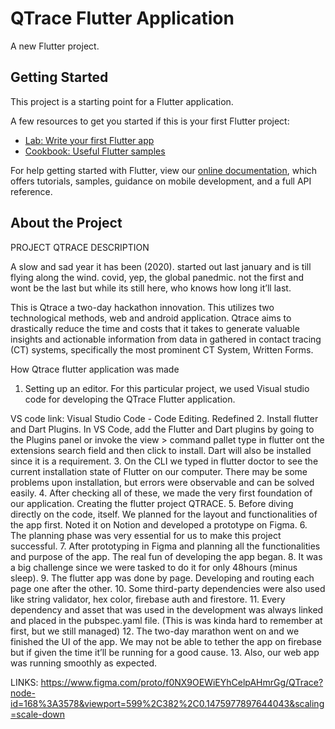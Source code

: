 # QTrace Flutter Application

A new Flutter project.

## Getting Started

This project is a starting point for a Flutter application.

A few resources to get you started if this is your first Flutter project:

- [Lab: Write your first Flutter app](https://flutter.dev/docs/get-started/codelab)
- [Cookbook: Useful Flutter samples](https://flutter.dev/docs/cookbook)

For help getting started with Flutter, view our
[online documentation](https://flutter.dev/docs), which offers tutorials,
samples, guidance on mobile development, and a full API reference.

## About the Project
PROJECT QTRACE DESCRIPTION

A slow and sad year it has been (2020). started out last january and is till flying along the wind. covid, yep, the global panedmic. not the first and wont be the last but while its still here, who knows how long it’ll last.

This is Qtrace a two-day hackathon innovation. This utilizes two technological methods, web and android application. Qtrace aims to drastically reduce the time and costs that it takes to generate valuable insights and actionable information from data in gathered in contact tracing (CT) systems, specifically the most prominent CT System, Written Forms.


How Qtrace flutter application was made
1.	Setting up an editor. For this particular project, we used Visual studio code for developing the QTrace Flutter application.

VS code link: Visual Studio Code - Code Editing. Redefined
2.	Install flutter and Dart Plugins. In VS Code, add the Flutter and Dart plugins by going to the Plugins panel or invoke the view > command pallet type in flutter ont the extensions search field and then click to install. Dart will also be installed since it is a requirement.
3.	On the CLI we typed in flutter doctor to see the current installation state of Flutter on our computer. There may be some problems upon installation, but errors were observable and can be solved easily. 
4.	After checking all of these, we made the very first foundation of our application. Creating the flutter project QTRACE.
5.	Before diving directly on the code, itself. We planned for the layout and functionalities of the app first. Noted it on Notion and developed a prototype on Figma.
6.	The planning phase was very essential for us to make this project successful.
7.	After prototyping in Figma and planning all the functionalities and purpose of the app. The real fun of developing the app began.
8.	It was a big challenge since we were tasked to do it for only 48hours (minus sleep).
9.	The flutter app was done by page. Developing and routing each page one after the other. 
10.	Some third-party dependencies were also used like string validator, hex color, firebase auth and firestore.
11.	Every dependency and asset that was used in the development was always linked and placed in the pubspec.yaml file. (This is was kinda hard to remember at first, but we still managed)
12.	The two-day marathon went on and we finished the UI of the app. We may not be able to tether the app on firebase but if given the time it’ll be running for a good cause.
13.	Also, our web app was running smoothly as expected.


LINKS: https://www.figma.com/proto/f0NX9OEWiEYhCelpAHmrGg/QTrace?node-id=168%3A3578&viewport=599%2C382%2C0.1475977897644043&scaling=scale-down



